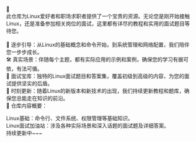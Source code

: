 🐧<br>
此仓库为Linux爱好者和职场求职者提供了一个宝贵的资源。无论您是刚开始接触Linux，还是准备参加相关岗位的面试，这里都有详尽的教程和实用的面试题目等待您。<br>
<br>
🌱 逐步引导：从Linux的基础概念和命令开始，到系统管理和网络配置，我们陪伴您一步步成长。<br>
🛠 真实场景：伴随每个主题，都有实际应用的示例和案例，确保您的学习有据可依，有法可循。<br>
💼 面试宝库：独特的Linux面试题目和答案集，覆盖初级到高级的内容，为您的面试提供坚实的后盾。<br>
🔄 时刻更新：随着Linux的新版本和新技术的出现，我们持续更新教程和题库，确保您总能走在知识的前沿。<br>
🔗 仓库内容概要：<br>

Linux基础：命令行、文件系统、权限管理等基础知识。<br>
Linux面试加油站：涉及各种实际场景和深入话题的面试题及详细答案。<br>
持续更新中~~~
